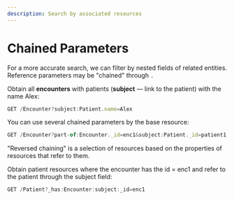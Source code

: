 ```yaml
---
description: Search by associated resources
---
```


# Chained Parameters

For a more accurate search, we can filter by nested fields of related entities. Reference parameters may be "chained" through `.`&#x20;

Obtain all **encounters** with patients (**subject** — link to the patient) with the name Alex:

```javascript
GET /Encounter?subject:Patient.name=Alex
```

You can use several chained parameters by the base resource:

```javascript
GET /Encounter?part-of:Encounter._id=enc1&subject:Patient._id=patient1
```

"Reversed chaining" is a selection of resources based on the properties of resources that refer to them.

Obtain patient resources where the encounter has the id = enc1 and refer to the patient through the subject field:

```javascript
GET /Patient?_has:Encounter:subject:_id=enc1
```

###
